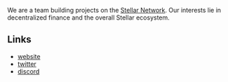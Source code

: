 
<!--![](https://pbs.twimg.com/profile_banners/1472576835049467919/1673298921/1500x500)-->

We are a team building projects on the [Stellar Network](https://stellar.org/). Our interests lie in decentralized finance and the overall Stellar ecosystem.

## Links
- [website](https://xycloo.com/)
- [twitter](https://twitter.com/xyclooLabs)
- [discord](https://discord.com/invite/w7fBhSS34Q)
